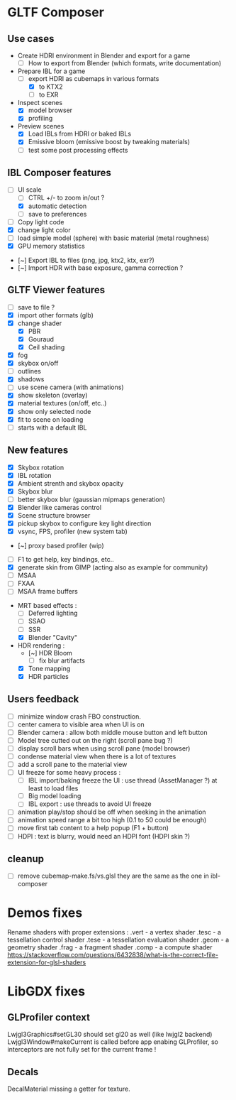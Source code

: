 
# GLTF Composer

## Use cases

* Create HDRI environment in Blender and export for a game
	* [ ] How to export from Blender (which formats, write documentation)
* Prepare IBL for a game
	* [ ] export HDRI as cubemaps in various formats
		* [x] to KTX2
		* [ ] to EXR
* Inspect scenes
	* [x] model browser
	* [x] profiling
* Preview scenes
	* [x] Load IBLs from HDRI or baked IBLs
	* [x] Emissive bloom (emissive boost by tweaking materials)
	* [ ] test some post processing effects 

## IBL Composer features

* [ ] UI scale
	* [ ] CTRL +/- to zoom in/out ?
	* [x] automatic detection
	* [ ] save to preferences
* [ ] Copy light code
* [x] change light color
* [ ] load simple model (sphere) with basic material (metal roughness)
* [x] GPU memory statistics
* [~] Export IBL to files (png, jpg, ktx2, ktx, exr?)
* [~] Import HDR with base exposure, gamma correction ?

## GLTF Viewer features

* [ ] save to file ?
* [x] import other formats (glb)
* [x] change shader
	* [x] PBR
	* [x] Gouraud
	* [x] Ceil shading
* [x] fog
* [x] skybox on/off
* [ ] outlines
* [x] shadows
* [ ] use scene camera (with animations)
* [x] show skeleton (overlay)
* [x] material textures (on/off, etc..)
* [x] show only selected node
* [x] fit to scene on loading
* [ ] starts with a default IBL

## New features

* [x] Skybox rotation
* [x] IBL rotation
* [x] Ambient strenth and skybox opacity
* [x] Skybox blur
* [ ] better skybox blur (gaussian mipmaps generation)
* [x] Blender like cameras control
* [x] Scene structure browser
* [x] pickup skybox to configure key light direction
* [x] vsync, FPS, profiler (new system tab)
* [~] proxy based profiler (wip)
* [ ] F1 to get help, key bindings, etc..
* [x] generate skin from GIMP (acting also as example for community)
* [ ] MSAA
* [ ] FXAA
* [ ] MSAA frame buffers
* MRT based effects :
	* [ ] Deferred lighting
	* [ ] SSAO
	* [ ] SSR
	* [x] Blender "Cavity"
* HDR rendering :
	* [~] HDR Bloom
		* [ ] fix blur artifacts
	* [x] Tone mapping
	* [x] HDR particles

## Users feedback

* [ ] minimize window crash FBO construction.
* [ ] center camera to visible area when UI is on
* [ ] Blender camera : allow both middle mouse button and left button
* [ ] Model tree cutted out on the right (scroll pane bug ?)
* [ ] display scroll bars when using scroll pane (model browser)
* [ ] condense material view when there is a lot of textures
* [ ] add a scroll pane to the material view
* [ ] UI freeze for some heavy process :
	* [ ] IBL import/baking freeze the UI : use thread (AssetManager ?) at least to load files
	* [ ] Big model loading
	* [ ] IBL export : use threads to avoid UI freeze
* [ ] animation play/stop should be off when seeking in the animation
* [ ] animation speed range a bit too high (0.1 to 50 could be enough)
* [ ] move first tab content to a help popup (F1 + button)
* [ ] HDPI : text is blurry, would need an HDPI font (HDPI skin ?)

## cleanup

* [ ] remove cubemap-make.fs/vs.glsl they are the same as the one in ibl-composer

# Demos fixes

Rename shaders with proper extensions :
.vert - a vertex shader
.tesc - a tessellation control shader
.tese - a tessellation evaluation shader
.geom - a geometry shader
.frag - a fragment shader
.comp - a compute shader
https://stackoverflow.com/questions/6432838/what-is-the-correct-file-extension-for-glsl-shaders


# LibGDX fixes

## GLProfiler context

Lwjgl3Graphics#setGL30 should set gl20 as well (like lwjgl2 backend)
Lwjgl3Window#makeCurrent is called before app enabing GLProfiler, so interceptors are not fully set
for the current frame !

## Decals

DecalMaterial missing a getter for texture.
